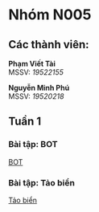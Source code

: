 <h1> Nhóm N005 </h1>
<h2> Các thành viên: </h2>
<p><b> Phạm Viết Tài </b><br> 
MSSV: <i>19522155</i></p>
<p><b> 	Nguyễn Minh Phú </b><br> 
MSSV: <i>19520218</i></p>


<h2> Tuần 1 </h2>

<h3> Bài tập: BOT <br> </h3>

<a href="https://github.com/turkin501/CS112.K21.KHTN/tree/master/homework/week01/BOT">
  BOT
</a>

<h3> Bài tập: Tảo biển <br> </h3>

<a href="https://github.com/turkin501/CS112.K21.KHTN/tree/master/homework/week01/tao%20bien">
  Tảo biển
</a>
<br>


